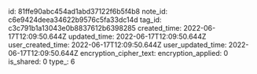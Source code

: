 id: 81ffe90abc454ad1abd37122f6b5f4b8
note_id: c6e9424deea34622b9576c5fa33dc14d
tag_id: c3c791b1a13043e0b8837612b6398285
created_time: 2022-06-17T12:09:50.644Z
updated_time: 2022-06-17T12:09:50.644Z
user_created_time: 2022-06-17T12:09:50.644Z
user_updated_time: 2022-06-17T12:09:50.644Z
encryption_cipher_text: 
encryption_applied: 0
is_shared: 0
type_: 6